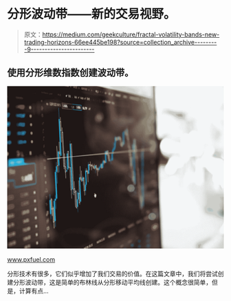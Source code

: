 # 分形波动带——新的交易视野。

> 原文：<https://medium.com/geekculture/fractal-volatility-bands-new-trading-horizons-66ee445be198?source=collection_archive---------9----------------------->

## 使用分形维数指数创建波动带。

![](img/bce618d28c6d5e43e3cd41eaf7713036.png)

www.pxfuel.com

分形技术有很多，它们似乎增加了我们交易的价值。在这篇文章中，我们将尝试创建分形波动带，这是简单的布林线从分形移动平均线创建。这个概念很简单，但是，计算有点…